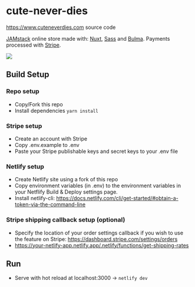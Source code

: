 # cute-never-dies

https://www.cuteneverdies.com source code

[JAMstack](https://en.wikipedia.org/wiki/Netlify#Jamstack) online store made with:
[Nuxt](https://github.com/nuxt/nuxt.js/), [Sass](https://github.com/sass/sass) and [Bulma](https://github.com/jgthms/bulma). 
Payments processed with [Stripe](https://stripe.com).

![](https://cuteneverdies.netlify.app/hero-images/home.jpg)

## Build Setup

### Repo setup
- Copy/Fork this repo
- Install dependencies `yarn install`

### Stripe setup
- Create an account with Stripe
- Copy .env.example to .env
- Paste your Stripe publishable keys and secret keys to your .env file

### Netlify setup
- Create Netlify site using a fork of this repo
- Copy environment variables (in .env) to the environment variables in your Netflify Build & Deploy settings page.
- Install netlify-cli: https://docs.netlify.com/cli/get-started/#obtain-a-token-via-the-command-line

### Stripe shipping callback setup (optional)
- Specify the location of your order settings callback if you wish to use the feature on Stripe: https://dashboard.stripe.com/settings/orders
- https://your-netlify-app.netlify.app/.netlify/functions/get-shipping-rates

## Run
- Serve with hot reload at localhost:3000 -> `netlify dev`
